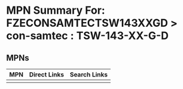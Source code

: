 



# MPN Summary For: FZECONSAMTECTSW143XXGD > con-samtec : TSW-143-XX-G-D

## MPNs
  

|MPN|Direct Links|Search Links|
| :--- | :--- | :--- |
||||
